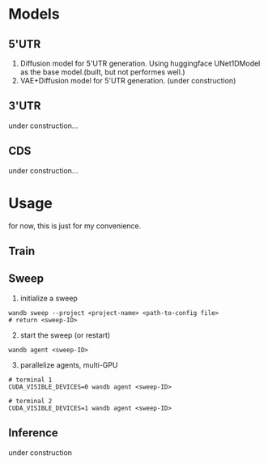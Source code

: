 # Models
## 5'UTR
1. Diffusion model for 5'UTR generation. Using huggingface UNet1DModel as the base model.(built, but not performes well.)
2. VAE+Diffusion model for 5'UTR generation. (under construction)


## 3'UTR

under construction...


## CDS

under construction...

# Usage

for now, this is just for my convenience.

## Train

## Sweep
1. initialize a sweep
```terminal
wandb sweep --project <project-name> <path-to-config file>
# return <sweep-ID>
```
2. start the sweep (or restart)
```terminal
wandb agent <sweep-ID>
```
3. parallelize agents, multi-GPU
```terminal
# terminal 1
CUDA_VISIBLE_DEVICES=0 wandb agent <sweep-ID>

# terminal 2
CUDA_VISIBLE_DEVICES=1 wandb agent <sweep-ID>
```
## Inference

under construction

